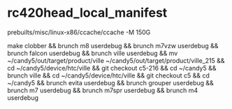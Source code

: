 rc420head_local_manifest
========================
prebuilts/misc/linux-x86/ccache/ccache -M 150G

make clobber && brunch m8 userdebug && brunch m7vzw userdebug && brunch falcon userdebug && brunch ville userdebug && mv ~/candy5/out/target/product/ville  ~/candy5/out/target/product/ville_215 && cd ~/candy5/device/htc/ville && git checkout c5-216 && cd ~/candy5 && brunch ville && cd ~/candy5/device/htc/ville && git checkout c5 && cd ~/candy5 && brunch evita userdebug && brunch grouper userdebug && brunch m7 userdebug && brunch m7spr userdebug && brunch m4 userdebug 


